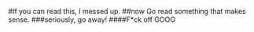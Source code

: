 #If you can read this, I messed up.
##now Go read something that makes sense.
###seriously, go away!
####F*ck off
GOOO